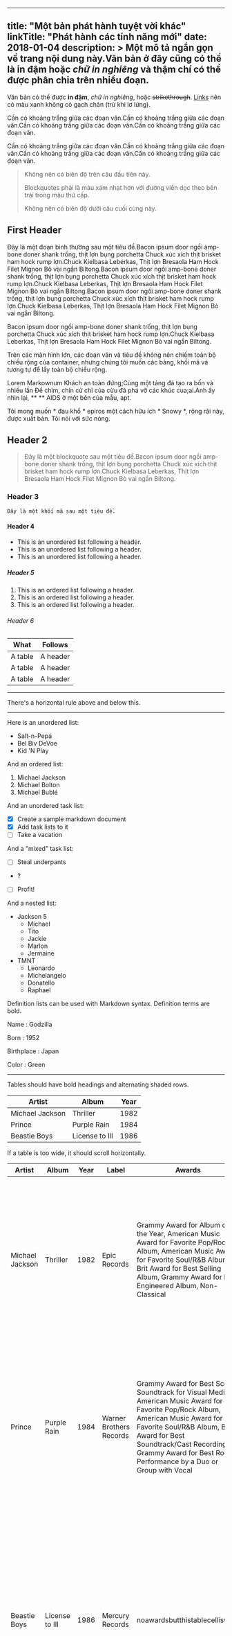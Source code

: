
---
title: "Một bản phát hành tuyệt vời khác"
linkTitle: "Phát hành các tính năng mới"
date: 2018-01-04
description: >
  Một mô tả ngắn gọn về trang nội dung này.Văn bản ở đây cũng có thể là **in đậm** hoặc _chữ in nghiêng_ và thậm chí có thể được phân chia trên nhiều đoạn.
---

Văn bản có thể được **in đậm**, _chữ in nghiêng_, hoặc ~~strikethrough~~. [Links](https://github.com) nên có màu xanh không có gạch chân (trừ khi lơ lửng).

Cần có khoảng trắng giữa các đoạn văn.Cần có khoảng trắng giữa các đoạn văn.Cần có khoảng trắng giữa các đoạn văn.Cần có khoảng trắng giữa các đoạn văn.

Cần có khoảng trắng giữa các đoạn văn.Cần có khoảng trắng giữa các đoạn văn.Cần có khoảng trắng giữa các đoạn văn.Cần có khoảng trắng giữa các đoạn văn.

> Không nên có biên độ trên câu đầu tiên này.
>
> Blockquotes phải là màu xám nhạt hơn với đường viền dọc theo bên trái trong màu thứ cấp.
>
> Không nên có biên độ dưới câu cuối cùng này.

## First Header

Đây là một đoạn bình thường sau một tiêu đề.Bacon ipsum door ngồi amp-bone doner shank trống, thịt lợn bụng porchetta Chuck xúc xích thịt brisket ham hock rump lợn.Chuck Kielbasa Leberkas, Thịt lợn Bresaola Ham Hock Filet Mignon Bò vai ngắn Biltong.Bacon ipsum door ngồi amp-bone doner shank trống, thịt lợn bụng porchetta Chuck xúc xích thịt brisket ham hock rump lợn.Chuck Kielbasa Leberkas, Thịt lợn Bresaola Ham Hock Filet Mignon Bò vai ngắn Biltong.Bacon ipsum door ngồi amp-bone doner shank trống, thịt lợn bụng porchetta Chuck xúc xích thịt brisket ham hock rump lợn.Chuck Kielbasa Leberkas, Thịt lợn Bresaola Ham Hock Filet Mignon Bò vai ngắn Biltong.


Bacon ipsum door ngồi amp-bone doner shank trống, thịt lợn bụng porchetta Chuck xúc xích thịt brisket ham hock rump lợn.Chuck Kielbasa Leberkas, Thịt lợn Bresaola Ham Hock Filet Mignon Bò vai ngắn Biltong.

Trên các màn hình lớn, các đoạn văn và tiêu đề không nên chiếm toàn bộ chiều rộng của container, nhưng chúng tôi muốn các bảng, khối mã và tương tự để lấy toàn bộ chiều rộng.

Lorem Markownum Khách an toàn đứng;Cùng một tảng đá tạo ra bốn và nhiều lần
Để chìm, chín cử chỉ của cừu đã phá vỡ các khúc cua;ai.Anh ấy nhìn lại,
** ** AIDS ở một bên của mẫu, apt.

Tôi mong muốn * đau khổ * epiros một cách hữu ích * Snowy *, rộng rãi này, được xuất bản.
Tôi nói với sức nóng.

## Header 2

> Đây là một blockquote sau một tiêu đề.Bacon ipsum door ngồi amp-bone doner shank trống, thịt lợn bụng porchetta Chuck xúc xích thịt brisket ham hock rump lợn.Chuck Kielbasa Leberkas, Thịt lợn Bresaola Ham Hock Filet Mignon Bò vai ngắn Biltong.
### Header 3

```
Đây là một khối mã sau một tiêu đề.
```

#### Header 4

* This is an unordered list following a header.
* This is an unordered list following a header.
* This is an unordered list following a header.

##### Header 5

1. This is an ordered list following a header.
2. This is an ordered list following a header.
3. This is an ordered list following a header.

###### Header 6

| What      | Follows         |
|-----------|-----------------|
| A table   | A header        |
| A table   | A header        |
| A table   | A header        |

----------------

There's a horizontal rule above and below this.

----------------

Here is an unordered list:

* Salt-n-Pepa
* Bel Biv DeVoe
* Kid 'N Play

And an ordered list:

1. Michael Jackson
2. Michael Bolton
3. Michael Bublé

And an unordered task list:

- [x] Create a sample markdown document
- [x] Add task lists to it
- [ ] Take a vacation

And a "mixed" task list:

- [ ] Steal underpants
- ?
- [ ] Profit!

And a nested list:

* Jackson 5
  * Michael
  * Tito
  * Jackie
  * Marlon
  * Jermaine
* TMNT
  * Leonardo
  * Michelangelo
  * Donatello
  * Raphael

Definition lists can be used with Markdown syntax. Definition terms are bold.

Name
: Godzilla

Born
: 1952

Birthplace
: Japan

Color
: Green


----------------

Tables should have bold headings and alternating shaded rows.

| Artist            | Album           | Year |
|-------------------|-----------------|------|
| Michael Jackson   | Thriller        | 1982 |
| Prince            | Purple Rain     | 1984 |
| Beastie Boys      | License to Ill  | 1986 |

If a table is too wide, it should scroll horizontally.

| Artist            | Album           | Year | Label       | Awards   | Songs     |
|-------------------|-----------------|------|-------------|----------|-----------|
| Michael Jackson   | Thriller        | 1982 | Epic Records | Grammy Award for Album of the Year, American Music Award for Favorite Pop/Rock Album, American Music Award for Favorite Soul/R&B Album, Brit Award for Best Selling Album, Grammy Award for Best Engineered Album, Non-Classical | Wanna Be Startin' Somethin', Baby Be Mine, The Girl Is Mine, Thriller, Beat It, Billie Jean, Human Nature, P.Y.T. (Pretty Young Thing), The Lady in My Life |
| Prince            | Purple Rain     | 1984 | Warner Brothers Records | Grammy Award for Best Score Soundtrack for Visual Media, American Music Award for Favorite Pop/Rock Album, American Music Award for Favorite Soul/R&B Album, Brit Award for Best Soundtrack/Cast Recording, Grammy Award for Best Rock Performance by a Duo or Group with Vocal | Let's Go Crazy, Take Me With U, The Beautiful Ones, Computer Blue, Darling Nikki, When Doves Cry, I Would Die 4 U, Baby I'm a Star, Purple Rain |
| Beastie Boys      | License to Ill  | 1986 | Mercury Records | noawardsbutthistablecelliswide | Rhymin & Stealin, The New Style, She's Crafty, Posse in Effect, Slow Ride, Girls, (You Gotta) Fight for Your Right, No Sleep Till Brooklyn, Paul Revere, Hold It Now, Hit It, Brass Monkey, Slow and Low, Time to Get Ill |

----------------

Code snippets like `var foo = "bar";` can be shown inline.

Also, `this should vertically align` ~~`with this`~~ ~~and this~~.

Code can also be shown in a block element.

```
foo := "bar";
bar := "foo";
```

Code can also use syntax highlighting.

```go
func main() {
  input := `var foo = "bar";`

  lexer := lexers.Get("javascript")
  iterator, _ := lexer.Tokenise(nil, input)
  style := styles.Get("github")
  formatter := html.New(html.WithLineNumbers())

  var buff bytes.Buffer
  formatter.Format(&buff, style, iterator)

  fmt.Println(buff.String())
}
```

```
Long, single-line code blocks should not wrap. They should horizontally scroll if they are too long. This line should be long enough to demonstrate this.
```

Inline code inside table cells should still be distinguishable.

| Language    | Code               |
|-------------|--------------------|
| Javascript  | `var foo = "bar";` |
| Ruby        | `foo = "bar"{`      |

----------------

Small images should be shown at their actual size.

![](https://placekitten.com/g/300/200/)

Large images should always scale down and fit in the content container.

![](https://placekitten.com/g/1200/800/)

## Components

### Alerts

{{< alert >}}This is an alert.{{< /alert >}}
{{< alert title="Note:" >}}This is an alert with a title.{{< /alert >}}
{{< alert type="success" >}}This is a successful alert.{{< /alert >}}
{{< alert type="warning" >}}This is a warning!{{< /alert >}}
{{< alert type="warning" title="Warning!" >}}This is a warning with a title!{{< /alert >}}


## Sizing

Add some sections here to see how the ToC looks like. Bacon ipsum dolor sit amet t-bone doner shank drumstick, pork belly porchetta chuck sausage brisket ham hock rump pig. Chuck kielbasa leberkas, pork bresaola ham hock filet mignon cow shoulder short ribs biltong.

### Parameters available

Bacon ipsum dolor sit amet t-bone doner shank drumstick, pork belly porchetta chuck sausage brisket ham hock rump pig. Chuck kielbasa leberkas, pork bresaola ham hock filet mignon cow shoulder short ribs biltong.

### Using pixels

Bacon ipsum dolor sit amet t-bone doner shank drumstick, pork belly porchetta chuck sausage brisket ham hock rump pig. Chuck kielbasa leberkas, pork bresaola ham hock filet mignon cow shoulder short ribs biltong.

### Using rem

Bacon ipsum dolor sit amet t-bone doner shank drumstick, pork belly porchetta chuck sausage brisket ham hock rump pig. Chuck kielbasa leberkas, pork bresaola ham hock filet mignon cow shoulder short ribs biltong.

## Memory

Bacon ipsum dolor sit amet t-bone doner shank drumstick, pork belly porchetta chuck sausage brisket ham hock rump pig. Chuck kielbasa leberkas, pork bresaola ham hock filet mignon cow shoulder short ribs biltong.

### RAM to use

Bacon ipsum dolor sit amet t-bone doner shank drumstick, pork belly porchetta chuck sausage brisket ham hock rump pig. Chuck kielbasa leberkas, pork bresaola ham hock filet mignon cow shoulder short ribs biltong.

### More is better

Bacon ipsum dolor sit amet t-bone doner shank drumstick, pork belly porchetta chuck sausage brisket ham hock rump pig. Chuck kielbasa leberkas, pork bresaola ham hock filet mignon cow shoulder short ribs biltong.

### Used RAM

Bacon ipsum dolor sit amet t-bone doner shank drumstick, pork belly porchetta chuck sausage brisket ham hock rump pig. Chuck kielbasa leberkas, pork bresaola ham hock filet mignon cow shoulder short ribs biltong.



```
This is the final element on the page and there should be no margin below this.
```
